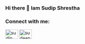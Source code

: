 ### Hi there 👋 Iam Sudip Shrestha


<h3 align="left">Connect with me:</h3>
<p align="left">
<a href="[https://linkedin.com/in/sudip shrestha](https://www.linkedin.com/in/sudip-shrestha-1027a51b7/)" target="blank"><img align="center" src="https://raw.githubusercontent.com/rahuldkjain/github-profile-readme-generator/master/src/images/icons/Social/linked-in-alt.svg" alt="sudip shrestha" height="30" width="40" /></a>
<a href="https://instagram.com/sudeep.s" target="blank"><img align="center" src="https://raw.githubusercontent.com/rahuldkjain/github-profile-readme-generator/master/src/images/icons/Social/instagram.svg" alt="sudeep.s" height="30" width="40" /></a>
</p>
